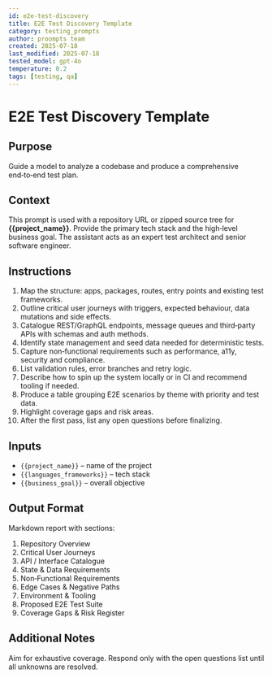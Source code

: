 ```yaml
---
id: e2e-test-discovery
title: E2E Test Discovery Template
category: testing_prompts
author: proompts team
created: 2025-07-18
last_modified: 2025-07-18
tested_model: gpt-4o
temperature: 0.2
tags: [testing, qa]
---
```


# E2E Test Discovery Template

## Purpose
Guide a model to analyze a codebase and produce a comprehensive end‑to‑end test plan.

## Context
This prompt is used with a repository URL or zipped source tree for **{{project_name}}**. Provide the primary tech stack and the high‑level business goal. The assistant acts as an expert test architect and senior software engineer.

## Instructions
1. Map the structure: apps, packages, routes, entry points and existing test frameworks.
2. Outline critical user journeys with triggers, expected behaviour, data mutations and side effects.
3. Catalogue REST/GraphQL endpoints, message queues and third‑party APIs with schemas and auth methods.
4. Identify state management and seed data needed for deterministic tests.
5. Capture non‑functional requirements such as performance, a11y, security and compliance.
6. List validation rules, error branches and retry logic.
7. Describe how to spin up the system locally or in CI and recommend tooling if needed.
8. Produce a table grouping E2E scenarios by theme with priority and test data.
9. Highlight coverage gaps and risk areas.
10. After the first pass, list any open questions before finalizing.

## Inputs
- `{{project_name}}` – name of the project
- `{{languages_frameworks}}` – tech stack
- `{{business_goal}}` – overall objective

## Output Format
Markdown report with sections:
1. Repository Overview
2. Critical User Journeys
3. API / Interface Catalogue
4. State & Data Requirements
5. Non‑Functional Requirements
6. Edge Cases & Negative Paths
7. Environment & Tooling
8. Proposed E2E Test Suite
9. Coverage Gaps & Risk Register

## Additional Notes
Aim for exhaustive coverage. Respond only with the open questions list until all unknowns are resolved.
